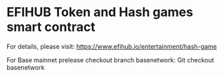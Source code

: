 # EFIHUB Token and Hash games smart contract

For details, please visit: https://www.efihub.io/entertainment/hash-game

For Base mainnet prelease checkout branch basenetwork:
    Git checkout basenetwork
